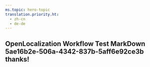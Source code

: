 ```yaml
---
ms.topic: hero-topic
translation.priority.ht: 
  - zh-cn
  - de-de
---
```

## OpenLocalization Workflow Test MarkDown 5ae16b2e-506a-4342-837b-5aff6e92ce3b thanks!
